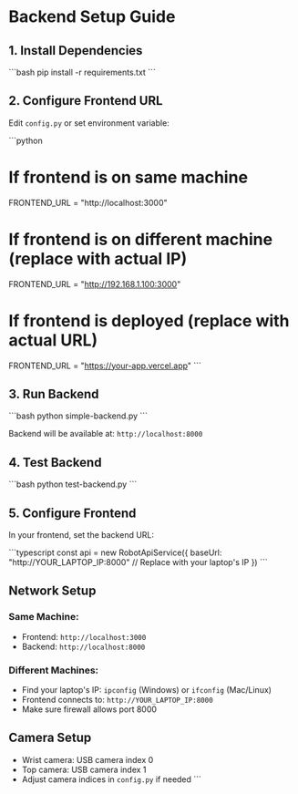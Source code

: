# Backend Setup Guide

## 1. Install Dependencies
\`\`\`bash
pip install -r requirements.txt
\`\`\`

## 2. Configure Frontend URL
Edit `config.py` or set environment variable:

\`\`\`python
# If frontend is on same machine
FRONTEND_URL = "http://localhost:3000"

# If frontend is on different machine (replace with actual IP)
FRONTEND_URL = "http://192.168.1.100:3000"

# If frontend is deployed (replace with actual URL)
FRONTEND_URL = "https://your-app.vercel.app"
\`\`\`

## 3. Run Backend
\`\`\`bash
python simple-backend.py
\`\`\`

Backend will be available at: `http://localhost:8000`

## 4. Test Backend
\`\`\`bash
python test-backend.py
\`\`\`

## 5. Configure Frontend
In your frontend, set the backend URL:

\`\`\`typescript
const api = new RobotApiService({ 
  baseUrl: "http://YOUR_LAPTOP_IP:8000"  // Replace with your laptop's IP
})
\`\`\`

## Network Setup

### Same Machine:
- Frontend: `http://localhost:3000`
- Backend: `http://localhost:8000`

### Different Machines:
- Find your laptop's IP: `ipconfig` (Windows) or `ifconfig` (Mac/Linux)
- Frontend connects to: `http://YOUR_LAPTOP_IP:8000`
- Make sure firewall allows port 8000

## Camera Setup
- Wrist camera: USB camera index 0
- Top camera: USB camera index 1
- Adjust camera indices in `config.py` if needed
\`\`\`
